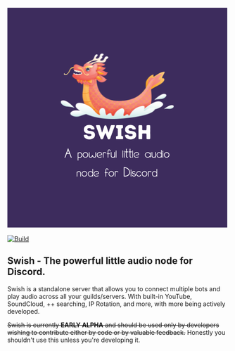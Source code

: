 ![alt text](logo.png)

[![Build](https://github.com/PythonistaGuild/Swish/actions/workflows/build.yml/badge.svg)](https://github.com/PythonistaGuild/Swish/actions/workflows/build.yml)
## Swish - The powerful little audio node for Discord.

Swish is a standalone server that allows you to connect multiple bots and play audio
across all your guilds/servers. With built-in YouTube, SoundCloud, ++ searching, IP Rotation,
and more, with more being actively developed.

~~Swish is currently **EARLY ALPHA** and should be used only by developers wishing to contribute either by code or by valuable feedback.~~
Honestly you shouldn't use this unless you're developing it.